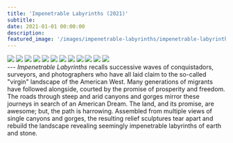 ```yaml
---
title: 'Impenetrable Labyrinths (2021)'
subtitle:
date: 2021-01-01 00:00:00
description: 
featured_image: '/images/impenetrable-labyrinths/impenetrable-labyrinths-09.jpg'
---
```

<div class="gallery" data-columns="3">
	<img src="/images/impenetrable-labyrinths/impenetrable-labyrinths-01.jpg">
	<img src="/images/impenetrable-labyrinths/impenetrable-labyrinths-02.jpg">
	<img src="/images/impenetrable-labyrinths/impenetrable-labyrinths-03.jpg">
	<img src="/images/impenetrable-labyrinths/impenetrable-labyrinths-04.jpg">
	<img src="/images/impenetrable-labyrinths/impenetrable-labyrinths-05.jpg">
	<img src="/images/impenetrable-labyrinths/impenetrable-labyrinths-06.jpg">
	<img src="/images/impenetrable-labyrinths/impenetrable-labyrinths-07.jpg">
	<img src="/images/impenetrable-labyrinths/impenetrable-labyrinths-08.jpg">
	<img src="/images/impenetrable-labyrinths/impenetrable-labyrinths-09.jpg">
	<img src="/images/impenetrable-labyrinths/impenetrable-labyrinths-10.jpg">
	<img src="/images/impenetrable-labyrinths/impenetrable-labyrinths-11.jpg">
	<img src="/images/impenetrable-labyrinths/impenetrable-labyrinths-12.jpg">
</div>
---
<i>Impenetrable Labyrinths</i> recalls successive waves of conquistadors, surveyors, and photographers who have all laid claim to the so-called "virgin" landscape of the American West. Many generations of migrants have followed alongside, courted by the promise of prosperity and freedom. The roads through steep and arid canyons and gorges mirror these journeys in search of an American Dream. The land, and its promise, are awesome; but, the path is harrowing. Assembled from multiple views of single canyons and gorges, the resulting relief sculptures tear apart and rebuild the landscape revealing seemingly impenetrable labyrinths of earth and stone.

